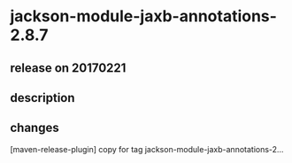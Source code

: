 # jackson-module-jaxb-annotations-2.8.7

## release on 20170221

## description

## changes

[maven-release-plugin] copy for tag jackson-module-jaxb-annotations-2…

